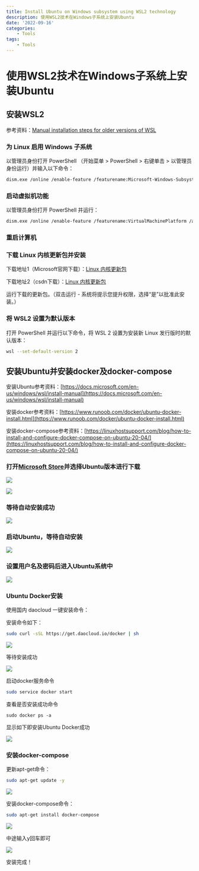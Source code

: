 ```yaml
---
title: Install Ubuntu on Windows subsystem using WSL2 technology
description: 使用WSL2技术在Windows子系统上安装Ubuntu
date: '2022-09-16'
categories:
    - Tools
tags:
    - Tools
---
```


# 使用WSL2技术在Windows子系统上安装Ubuntu

## 安装WSL2

参考资料：[Manual installation steps for older versions of WSL](https://docs.microsoft.com/en-us/windows/wsl/install-manual)

### 为 Linux 启用 Windows 子系统

以管理员身份打开 PowerShell （开始菜单 > PowerShell > 右键单击 > 以管理员身份运行）并输入以下命令：

```sh
dism.exe /online /enable-feature /featurename:Microsoft-Windows-Subsystem-Linux /all /norestart
```

### 启动虚拟机功能

以管理员身份打开 PowerShell 并运行：

```sh
dism.exe /online /enable-feature /featurename:VirtualMachinePlatform /all /norestart
```

### 重启计算机

### 下载 Linux 内核更新包并安装

下载地址1（Microsoft官网下载）：[Linux 内核更新包](https://wslstorestorage.blob.core.windows.net/wslblob/wsl_update_x64.msi)

下载地址2（csdn下载）：[Linux 内核更新包](https://download.csdn.net/download/weixin_42718701/86540810)

运行下载的更新包。（双击运行 - 系统将提示您提升权限，选择“是”以批准此安装。）

### 将 WSL2 设置为默认版本

打开 PowerShell 并运行以下命令，将 WSL 2 设置为安装新 Linux 发行版时的默认版本：

```sh
wsl --set-default-version 2
```

## 安装Ubuntu并安装docker及docker-compose

安装Ubuntu参考资料：[https://docs.microsoft.com/en-us/windows/wsl/install-manual](https://docs.microsoft.com/en-us/windows/wsl/install-manual)

安装docker参考资料：[https://www.runoob.com/docker/ubuntu-docker-install.html](https://www.runoob.com/docker/ubuntu-docker-install.html)

安装docker-compose参考资料：[https://linuxhostsupport.com/blog/how-to-install-and-configure-docker-compose-on-ubuntu-20-04/](https://linuxhostsupport.com/blog/how-to-install-and-configure-docker-compose-on-ubuntu-20-04/)

### 打开[Microsoft Store](https://aka.ms/wslstore)并选择Ubuntu版本进行下载

![](https://raw.githubusercontent.com/JavenJin/blog-image/master/content/post/Tools/Installing%20Ubuntu%20on%20a%20Windows%20subsystem%20using%20WSL2%20technology/install-ubuntu-on-windows-subsystem-using-wsl2-technology-1.png)

![](https://raw.githubusercontent.com/JavenJin/blog-image/master/content/post/Tools/Installing%20Ubuntu%20on%20a%20Windows%20subsystem%20using%20WSL2%20technology/install-ubuntu-on-windows-subsystem-using-wsl2-technology-2.png)

### 等待自动安装成功

![](https://raw.githubusercontent.com/JavenJin/blog-image/master/content/post/Tools/Installing%20Ubuntu%20on%20a%20Windows%20subsystem%20using%20WSL2%20technology/install-ubuntu-on-windows-subsystem-using-wsl2-technology-3.png)

### 启动Ubuntu，等待自动安装

![](https://raw.githubusercontent.com/JavenJin/blog-image/master/content/post/Tools/Installing%20Ubuntu%20on%20a%20Windows%20subsystem%20using%20WSL2%20technology/install-ubuntu-on-windows-subsystem-using-wsl2-technology-4.png)

### 设置用户名及密码后进入Ubuntu系统中

![](https://raw.githubusercontent.com/JavenJin/blog-image/master/content/post/Tools/Installing%20Ubuntu%20on%20a%20Windows%20subsystem%20using%20WSL2%20technology/install-ubuntu-on-windows-subsystem-using-wsl2-technology-5.png)

### Ubuntu Docker安装

使用国内 daocloud 一键安装命令：

安装命令如下：

```sh
sudo curl -sSL https://get.daocloud.io/docker | sh
```

![](https://raw.githubusercontent.com/JavenJin/blog-image/master/content/post/Tools/Installing%20Ubuntu%20on%20a%20Windows%20subsystem%20using%20WSL2%20technology/install-ubuntu-on-windows-subsystem-using-wsl2-technology-6.png)

等待安装成功

![](https://raw.githubusercontent.com/JavenJin/blog-image/master/content/post/Tools/Installing%20Ubuntu%20on%20a%20Windows%20subsystem%20using%20WSL2%20technology/install-ubuntu-on-windows-subsystem-using-wsl2-technology-7.png)

启动docker服务命令

```sh
sudo service docker start
```

查看是否安装成功命令

```
sudo docker ps -a
```

显示如下即安装Ubuntu Docker成功

![](https://raw.githubusercontent.com/JavenJin/blog-image/master/content/post/Tools/Installing%20Ubuntu%20on%20a%20Windows%20subsystem%20using%20WSL2%20technology/install-ubuntu-on-windows-subsystem-using-wsl2-technology-8.png)

### 安装docker-compose

更新apt-get命令：

```sh
sudo apt-get update -y
```

![](https://raw.githubusercontent.com/JavenJin/blog-image/master/content/post/Tools/Installing%20Ubuntu%20on%20a%20Windows%20subsystem%20using%20WSL2%20technology/install-ubuntu-on-windows-subsystem-using-wsl2-technology-9.png)

安装docker-compose命令：

```sh
sudo apt-get install docker-compose
```

![](https://raw.githubusercontent.com/JavenJin/blog-image/master/content/post/Tools/Installing%20Ubuntu%20on%20a%20Windows%20subsystem%20using%20WSL2%20technology/install-ubuntu-on-windows-subsystem-using-wsl2-technology-10.png)

中途输入y回车即可

![](https://raw.githubusercontent.com/JavenJin/blog-image/master/content/post/Tools/Installing%20Ubuntu%20on%20a%20Windows%20subsystem%20using%20WSL2%20technology/install-ubuntu-on-windows-subsystem-using-wsl2-technology-11.png)

安装完成！